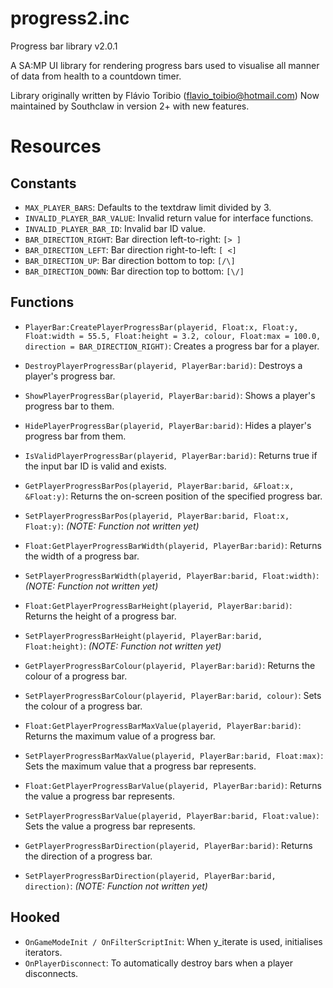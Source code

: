 # progress2.inc

Progress bar library v2.0.1

A SA:MP UI library for rendering progress bars used to visualise all manner of data from health to a countdown timer.

Library originally written by Flávio Toribio (flavio_toibio@hotmail.com)
Now maintained by Southclaw in version 2+ with new features.


# Resources


## Constants

- ```MAX_PLAYER_BARS```: Defaults to the textdraw limit divided by 3.
- ```INVALID_PLAYER_BAR_VALUE```: Invalid return value for interface functions.
- ```INVALID_PLAYER_BAR_ID```: Invalid bar ID value.
- ```BAR_DIRECTION_RIGHT```: Bar direction left-to-right: ```[> ]```
- ```BAR_DIRECTION_LEFT```: Bar direction right-to-left: ```[ <]```
- ```BAR_DIRECTION_UP```: Bar direction bottom to top: ```[/\]```
- ```BAR_DIRECTION_DOWN```: Bar direction top to bottom: ```[\/]```


## Functions

- ```PlayerBar:CreatePlayerProgressBar(playerid, Float:x, Float:y, Float:width = 55.5, Float:height = 3.2, colour, Float:max = 100.0, direction = BAR_DIRECTION_RIGHT)```:
  Creates a progress bar for a player.

- ```DestroyPlayerProgressBar(playerid, PlayerBar:barid)```:
  Destroys a player's progress bar.

- ```ShowPlayerProgressBar(playerid, PlayerBar:barid)```:
  Shows a player's progress bar to them.

- ```HidePlayerProgressBar(playerid, PlayerBar:barid)```:
  Hides a player's progress bar from them.

- ```IsValidPlayerProgressBar(playerid, PlayerBar:barid)```:
  Returns true if the input bar ID is valid and exists.

- ```GetPlayerProgressBarPos(playerid, PlayerBar:barid, &Float:x, &Float:y)```:
  Returns the on-screen position of the specified progress bar.

- ```SetPlayerProgressBarPos(playerid, PlayerBar:barid, Float:x, Float:y)```:
  *(NOTE: Function not written yet)*

- ```Float:GetPlayerProgressBarWidth(playerid, PlayerBar:barid)```:
  Returns the width of a progress bar.

- ```SetPlayerProgressBarWidth(playerid, PlayerBar:barid, Float:width)```:
  *(NOTE: Function not written yet)*

- ```Float:GetPlayerProgressBarHeight(playerid, PlayerBar:barid)```:
  Returns the height of a progress bar.

- ```SetPlayerProgressBarHeight(playerid, PlayerBar:barid, Float:height)```:
  *(NOTE: Function not written yet)*

- ```GetPlayerProgressBarColour(playerid, PlayerBar:barid)```:
  Returns the colour of a progress bar.

- ```SetPlayerProgressBarColour(playerid, PlayerBar:barid, colour)```:
  Sets the colour of a progress bar.

- ```Float:GetPlayerProgressBarMaxValue(playerid, PlayerBar:barid)```:
  Returns the maximum value of a progress bar.

- ```SetPlayerProgressBarMaxValue(playerid, PlayerBar:barid, Float:max)```:
  Sets the maximum value that a progress bar represents.

- ```Float:GetPlayerProgressBarValue(playerid, PlayerBar:barid)```:
  Returns the value a progress bar represents.

- ```SetPlayerProgressBarValue(playerid, PlayerBar:barid, Float:value)```:
  Sets the value a progress bar represents.

- ```GetPlayerProgressBarDirection(playerid, PlayerBar:barid)```:
  Returns the direction of a progress bar.

- ```SetPlayerProgressBarDirection(playerid, PlayerBar:barid, direction)```:
  *(NOTE: Function not written yet)*


## Hooked

- ```OnGameModeInit / OnFilterScriptInit```: When y_iterate is used, initialises iterators.
- ```OnPlayerDisconnect```: To automatically destroy bars when a player disconnects.
